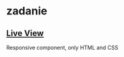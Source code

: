 # zadanie

## [Live View](https://jacekmaciejak.github.io/zadanie/)

Responsive component, only HTML and CSS

